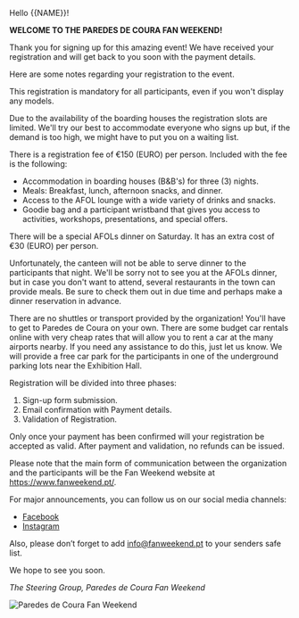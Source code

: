 Hello {{NAME}}!

**WELCOME TO THE PAREDES DE COURA FAN WEEKEND!**

Thank you for signing up for this amazing event! We have received your registration and will get back to you soon with the payment details.

Here are some notes regarding your registration to the event.

This registration is mandatory for all participants, even if you won't display any models.

Due to the availability of the boarding houses the registration slots are limited. We'll try our best to accommodate everyone who signs up but, if the demand is too high, we might have to put you on a waiting list.

There is a registration fee of €150 (EURO) per person. Included with the fee is the following:

- Accommodation in boarding houses (B&B's) for three (3) nights.
- Meals: Breakfast, lunch, afternoon snacks, and dinner.
- Access to the AFOL lounge with a wide variety of drinks and snacks.
- Goodie bag and a participant wristband that gives you access to activities, workshops, presentations, and special offers.

There will be a special AFOLs dinner on Saturday. It has an extra cost of €30 (EURO) per person.

Unfortunately, the canteen will not be able to serve dinner to the participants that night. We'll be sorry not to see you at the AFOLs dinner, but in case you don't want to attend, several restaurants in the town can provide meals. Be sure to check them out in due time and perhaps make a dinner reservation in advance.

There are no shuttles or transport provided by the organization! You'll have to get to Paredes de Coura on your own. There are some budget car rentals online with very cheap rates that will allow you to rent a car at the many airports nearby. If you need any assistance to do this, just let us know. We will provide a free car park for the participants in one of the underground parking lots near the Exhibition Hall.

Registration will be divided into three phases:

1. Sign-up form submission.
2. Email confirmation with Payment details.
3. Validation of Registration.

Only once your payment has been confirmed will your registration be accepted as valid. After payment and validation, no refunds can be issued.

Please note that the main form of communication between the organization and the participants will be the Fan Weekend website at https://www.fanweekend.pt/.

For major announcements, you can follow us on our social media channels:

- [Facebook](https://www.facebook.com/groups/fanweekend.pt/)
- [Instagram](https://www.instagram.com/pdcfanweekend/)

Also, please don’t forget to add info@fanweekend.pt to your senders safe list.

We hope to see you soon.

_The Steering Group, Paredes de Coura Fan Weekend_

![Paredes de Coura Fan Weekend](https://fanweekend.pt/logo/pdcfw-light.png "Paredes de Coura Fan Weekend")
